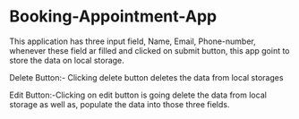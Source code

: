 # Booking-Appointment-App
This application has three input field, Name, Email, Phone-number, whenever these field ar filled and clicked on submit button, 
this app goint to store the data on local storage.

Delete Button:- Clicking delete button deletes the data from local storages

Edit Button:-Clicking on edit button is going delete the data from local storage as well as, populate the data into those three fields.

